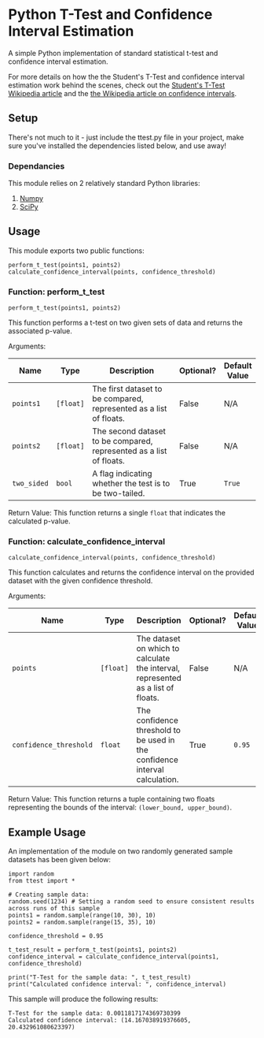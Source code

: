 # Python T-Test and Confidence Interval Estimation

A simple Python implementation of standard statistical t-test and confidence interval estimation. 

For more details on how the the Student's T-Test and confidence interval estimation work behind the scenes, check out the [Student's T-Test Wikipedia article](https://en.wikipedia.org/wiki/Student%27s_t-test) and the [the Wikipedia article on confidence intervals](https://en.wikipedia.org/wiki/Confidence_interval).

## Setup

There's not much to it - just include the ttest.py file in your project, make sure you've installed the dependencies listed below, and use away!

### Dependancies

This module relies on 2 relatively standard Python libraries:

  1. [Numpy](numpy.org)
  2. [SciPy](www.scipy.org)

## Usage

This module exports two public functions:

```
perform_t_test(points1, points2)
calculate_confidence_interval(points, confidence_threshold)
```

### Function: perform_t_test

```
perform_t_test(points1, points2)
```

This function performs a t-test on two given sets of data and returns the associated p-value.

Arguments:

| Name | Type | Description | Optional? | Default <br/> Value |
| ---- | ---- | ----------- | --------- | ------------------- |
| `points1` | `[float]` | The first dataset to be compared, represented as a list of floats. | False | N/A |
| `points2` | `[float]` | The second dataset to be compared, represented as a list of floats. | False | N/A |
| `two_sided` | `bool` | A flag indicating whether the test is to be two-tailed. | True | `True` |

Return Value: This function returns a single `float` that indicates the calculated p-value.

### Function: calculate_confidence_interval

```
calculate_confidence_interval(points, confidence_threshold)
```

This function calculates and returns the confidence interval on the provided dataset with the given confidence threshold.

Arguments:

| Name | Type | Description | Optional? | Default <br/> Value |
| ---- | ---- | ----------- | --------- | ------------------- |
| `points` | `[float]` | The dataset on which to calculate the interval, represented as a list of floats. | False | N/A |
| `confidence_threshold` | `float` | The confidence threshold to be used in the confidence interval calculation. | True | `0.95` |

Return Value: This function returns a tuple containing two floats representing the bounds of the interval: `(lower_bound, upper_bound)`.
  
## Example Usage

An implementation of the module on two randomly generated sample datasets has been given below:

```
import random
from ttest import *

# Creating sample data:
random.seed(1234) # Setting a random seed to ensure consistent results across runs of this sample
points1 = random.sample(range(10, 30), 10)
points2 = random.sample(range(15, 35), 10)

confidence_threshold = 0.95

t_test_result = perform_t_test(points1, points2)
confidence_interval = calculate_confidence_interval(points1, confidence_threshold)

print("T-Test for the sample data: ", t_test_result)
print("Calculated confidence interval: ", confidence_interval)
```
This sample will produce the following results:

```
T-Test for the sample data: 0.0011817174369730399
Calculated confidence interval: (14.167038919376605, 20.432961080623397)
```
